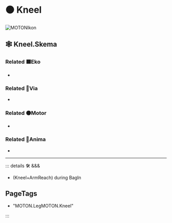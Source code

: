 # 🟠 <motor>Kneel</motor>

![MOTONIkon](/BetaIkon/MOTONs_Ikon.png)

## 🕸 Kneel.Skema

### Related 🟩<ekos>Eko</ekos>

-

### Related 🔻<via>Via</via>

-

### Related 🟠<motor>Motor</motor>

-

### Related 💜<anima>Anima</anima>

-

---

<!-- =================================================== -->
<!-- =================================================== -->
<!-- =================================================== -->
<!-- =================================================== -->
<!-- =================================================== -->
::: details 🛠 <dev>&&&</dev>

- (Kneel+ArmReach) during BagIn

<h2>PageTags</h2>

- "MOTON.LegMOTON.Kneel"

:::
